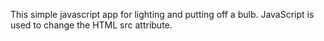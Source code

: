 This simple javascript app for lighting and putting off a bulb. JavaScript is used to change the HTML src attribute.
